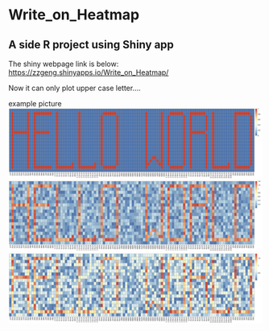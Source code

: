 # Write_on_Heatmap
## A side R project using Shiny app
The shiny webpage link is below:
 https://zzgeng.shinyapps.io/Write_on_Heatmap/
 
Now it can only plot upper case letter....
 
example picture
![plot](https://github.com/zzgeng/Write_on_Heatmap/blob/main/example%20pic/example1.png)
![plot](https://github.com/zzgeng/Write_on_Heatmap/blob/main/example%20pic/example2.png)
![plot](https://github.com/zzgeng/Write_on_Heatmap/blob/main/example%20pic/example3.png)
